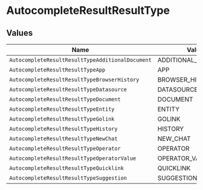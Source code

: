 # AutocompleteResultResultType


## Values

| Name                                             | Value                                            |
| ------------------------------------------------ | ------------------------------------------------ |
| `AutocompleteResultResultTypeAdditionalDocument` | ADDITIONAL_DOCUMENT                              |
| `AutocompleteResultResultTypeApp`                | APP                                              |
| `AutocompleteResultResultTypeBrowserHistory`     | BROWSER_HISTORY                                  |
| `AutocompleteResultResultTypeDatasource`         | DATASOURCE                                       |
| `AutocompleteResultResultTypeDocument`           | DOCUMENT                                         |
| `AutocompleteResultResultTypeEntity`             | ENTITY                                           |
| `AutocompleteResultResultTypeGolink`             | GOLINK                                           |
| `AutocompleteResultResultTypeHistory`            | HISTORY                                          |
| `AutocompleteResultResultTypeNewChat`            | NEW_CHAT                                         |
| `AutocompleteResultResultTypeOperator`           | OPERATOR                                         |
| `AutocompleteResultResultTypeOperatorValue`      | OPERATOR_VALUE                                   |
| `AutocompleteResultResultTypeQuicklink`          | QUICKLINK                                        |
| `AutocompleteResultResultTypeSuggestion`         | SUGGESTION                                       |